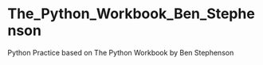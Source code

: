 # The_Python_Workbook_Ben_Stephenson
Python Practice based on The Python Workbook by Ben Stephenson
